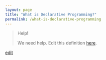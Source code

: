 ```yaml
---
layout: page
title: "What is Declarative Programming?"
permalink: /what-is-declarative-programming
---
```


> Help! 
> 
> We need help. Edit this definition <a href="https://github.com/and-digital/tech-definitions/blob/master/definitions/programming/declarative-programming.md">here</a>.

<p class="edit-term"><a href="https://github.com/and-digital/tech-definitions/blob/master/definitions/programming/declarative-programming.md">edit</a></p>

